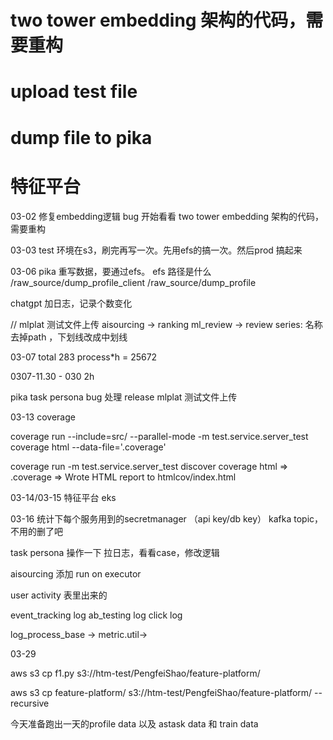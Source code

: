 
# two tower embedding 架构的代码，需要重构
# upload test file
# dump file to pika
# 特征平台



03-02
修复embedding逻辑 bug
开始看看 two tower embedding 架构的代码，需要重构

03-03
test 环境在s3，刷完再写一次。先用efs的搞一次。然后prod 搞起来

03-06
pika 重写数据，要通过efs。 efs 路径是什么
/raw_source/dump_profile_client
/raw_source/dump_profile

chatgpt 加日志，记录个数变化


// mlplat 测试文件上传
aisourcing -> ranking 
ml_review -> review
series: 名称去掉path ，下划线改成中划线


03-07
total 283 process*h  = 25672

0307-11.30 - 030        2h

pika 
task persona bug 处理
release 
mlplat 测试文件上传

03-13
coverage

coverage run  --include=src/ --parallel-mode  -m test.service.server_test
coverage html --data-file='.coverage'


coverage run -m test.service.server_test discover
coverage html
=> .coverage
=> Wrote HTML report to htmlcov/index.html

03-14/03-15
特征平台
eks

03-16
统计下每个服务用到的secretmanager （api key/db key） kafka topic，不用的删了吧

task persona 操作一下
拉日志，看看case，修改逻辑

aisourcing 添加 run on executor



user activity  表里出来的

event_tracking log 
ab_testing log
click log


log_process_base -> metric.util->



03-29

aws s3 cp f1.py s3://htm-test/PengfeiShao/feature-platform/

aws s3 cp feature-platform/ s3://htm-test/PengfeiShao/feature-platform/ --recursive


今天准备跑出一天的profile data 以及 astask data 和 train data
